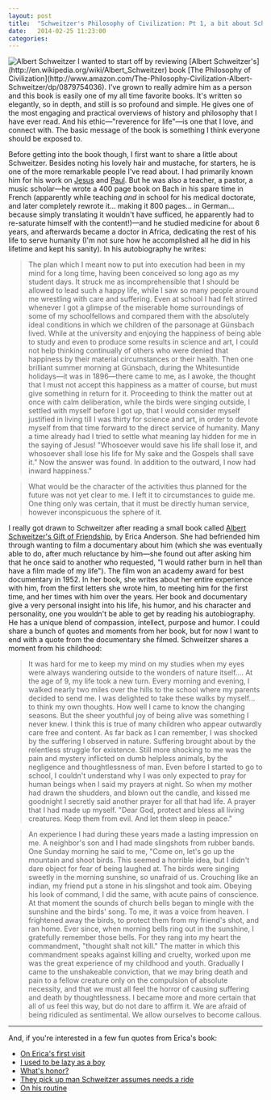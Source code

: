 ```yaml
---
layout: post
title:  "Schweitzer's Philosophy of Civilization: Pt 1, a bit about Schweitzer"
date:   2014-02-25 11:23:00
categories: 
---
```


<img alt="Albert Schweitzer" title="Albert Schweitzer (1875-1965)" src="{{ 'Albert_Schweitzer_1952.jpg' | asset_path }}" class="alignleft" />
I wanted to start off by reviewing [Albert Schweitzer's](http://en.wikipedia.org/wiki/Albert_Schweitzer) book [The Philosophy of Civilization](http://www.amazon.com/The-Philosophy-Civilization-Albert-Schweitzer/dp/0879754036). I've grown to really admire him as a person and this book is easily one of my all time favorite books. It's written so elegantly, so in depth, and still is so profound and simple. He gives one of the most engaging and practical overviews of history and philosophy that I have ever read. And his ethic—"reverence for life"—is one that I love, and connect with. The basic message of the book is something I think everyone should be exposed to.

Before getting into the book though, I first want to share a little about Schweitzer. Besides noting his lovely hair and mustache, for starters, he is one of the more remarkable people I've read about. I had primarily known him for his work on [Jesus](http://www.amazon.com/quest-historical-Jesus-critical-progress-ebook/dp/B00CE1PB1Q/) and [Paul](http://www.amazon.com/Mysticism-Apostle-Albert-Schweitzer-Library/dp/0801860989). But he was also a teacher, a pastor, a music scholar—he wrote a 400 page book on Bach in his spare time in French (apparently while teaching *and* in school for his medical doctorate, and later completely rewrote it... making it 800 pages... in German... because simply translating it wouldn't have sufficed, he apparently had to re-saturate himself with the content!)—and he studied medicine for about 6 years, and afterwards became a doctor in Africa, dedicating the rest of his life to serve humanity (I'm not sure how he accomplished all he did in his lifetime and kept his sanity). In his autobiography he writes: 

> The plan which I meant now to put into execution had been in my mind for a long time, having been conceived so long ago as my student days. It struck me as incomprehensible that I should be allowed to lead such a happy life, while I saw so many people around me wrestling with care and suffering. Even at school I had felt stirred whenever I got a glimpse of the miserable home surroundings of some of my schoolfellows and compared them with the absolutely ideal conditions in which we children of the parsonage at Günsbach lived. While at the university and enjoying the happiness of being able to study and even to produce some results in science and art, I could not help thinking continually of others who were denied that happiness by their material circumstances or their health. Then one brilliant summer morning at Günsbach, during the Whitesuntide holidays—it was in 1896—there came to me, as I awoke, the thought that I must not accept this happiness as a matter of course, but must give something in return for it. Proceeding to think the matter out at once with calm deliberation, while the birds were singing outside, I settled with myself before I got up, that I would consider myself justified in living till I was thirty for science and art, in order to devote myself from that time forward to the direct service of humanity. Many a time already had I tried to settle what meaning lay hidden for me in the saying of Jesus! "Whosoever would save his life shall lose it, and whosoever shall lose his life for My sake and the Gospels shall save it." Now the answer was found. In addition to the outward, I now had inward happiness."

> What would be the character of the activities thus planned for the future was not yet clear to me. I left it to circumstances to guide me. One thing only was certain, that it must be directly human service, however inconspicuous the sphere of it.

I really got drawn to Schweitzer after reading a small book called [Albert Schweitzer's Gift of Friendship](http://www.amazon.com/Albert-Schweitzers-friendship-Erica-Anderson/dp/B00005VBZH/), by Erica Anderson. She had befriended him through wanting to film a documentary about him (which she was eventually able to do, after much reluctance by him—she found out after asking him that he once said to another who requested, "I would rather burn in hell than have a film made of my life"). The film won an academy award for best documentary in 1952. In her book, she writes about her entire experience with him, from the first letters she wrote him, to meeting him for the first time, and her times with him over the years. Her book and documentary give a very personal insight into his life, his humor, and his character and personality, one you wouldn't be able to get by reading his autobiography. He has a unique blend of compassion, intellect, purpose and humor. I could share a bunch of quotes and moments from her book, but for now I want to end with a quote from the documentary she filmed. Schweitzer shares a moment from his childhood:

> It was hard for me to keep my mind on my studies when my eyes were always wandering outside to the wonders of nature itself....  At the age of 9, my life took a new turn. Every morning and evening, I walked nearly two miles over the hills to the school where my parents decided to send me. I was delighted to take these walks by myself... to think my own thoughts. How well I came to know the changing seasons. But the sheer youthful joy of being alive was something I never knew. I think this is true of many children who appear outwardly care free and content. As far back as I can remember, I was shocked by the suffering I observed in nature. Suffering brought about by the relentless struggle for existence. Still more shocking to me was the pain and mystery inflicted on dumb helpless animals, by the negligence and thoughtlessness of man. Even before I started to go to school, I couldn't understand why I was only expected to pray for human beings when I said my prayers at night. So when my mother had drawn the shudders, and blown out the candle, and kissed me goodnight I secretly said another prayer for all that had life. A prayer that I had made up myself. "Dear God, protect and bless all living creatures. Keep them from evil. And let them sleep in peace."

> An experience I had during these years made a lasting impression on me. A neighbor's son and I had made slingshots from rubber bands. One Sunday morning he said to me, "Come on, let's go up the mountain and shoot birds. This seemed a horrible idea, but I didn't dare object for fear of being laughed at. The birds were singing sweetly in the morning sunshine, so unafraid of us. Crouching like an indian, my friend put a stone in his slingshot and took aim. Obeying his look of command, I did the same, with acute pains of conscience. At that moment the sounds of church bells began to mingle with the sunshine and the birds' song. To me, it was a voice from heaven. I frightened away the birds, to protect them from my friend's shot, and ran home. Ever since, when morning bells ring out in the sunshine, I gratefully remember those bells. For they rang into my heart the commandment, "thought shalt not kill." The matter in which this commandment speaks against killing and cruelty, worked upon me was the great experience of my childhood and youth. Gradually I came to the unshakeable conviction, that we may bring death and pain to a fellow creature only on the compulsion of absolute necessity, and that we must all feel the horror of causing suffering and death by thoughtlessness. I became more and more certain that all of us feel this way, but do not dare to affirm it. We are afraid of being ridiculed as sentimental. We allow ourselves to become callous. 

*** 
And, if you're interested in a few fun quotes from Erica's book:

* <a href="https://www.evernote.com/pub/view/wejrowski/bw-quotes/a6f3e4dc-6aa8-4eaa-b1ca-a4f59409aa1e?locale=en" target="_blank">On Erica's first visit</a>
* <a href="https://www.evernote.com/pub/view/wejrowski/bw-quotes/8e8d1818-79a4-4ab8-a7cb-a9ee86932d08?locale=en" target="_blank">I used to be lazy as a boy</a>
* <a href="https://www.evernote.com/pub/view/wejrowski/bw-quotes/ed9c8b96-f585-48ce-b482-ff236d1a6ff2?locale=en" target="_blank">What's honor?</a>
* <a href="https://www.evernote.com/pub/view/wejrowski/bw-quotes/6af4ffe4-41b8-49ec-92fc-da5552816a01?locale=en" target="_blank">They pick up man Schweitzer assumes needs a ride</a>
* <a href="https://www.evernote.com/pub/view/wejrowski/bw-quotes/8b14c990-cadc-4a91-a441-efe63f16d5a6?locale=en" target="_blank">On his routine</a>
